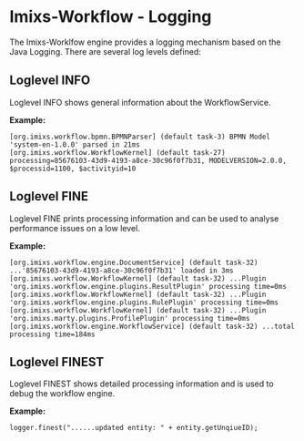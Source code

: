 # Imixs-Workflow - Logging

The Imixs-Worklfow engine provides a logging mechanism based on the Java Logging. There are several log levels defined:

## Loglevel INFO

Loglevel INFO shows general information about the WorkflowService. 

**Example:**

	[org.imixs.workflow.bpmn.BPMNParser] (default task-3) BPMN Model 'system-en-1.0.0' parsed in 21ms
	[org.imixs.workflow.WorkflowKernel] (default task-27) processing=85676103-43d9-4193-a8ce-30c96f0f7b31, MODELVERSION=2.0.0, $processid=1100, $activityid=10
	

## Loglevel FINE

Loglevel FINE prints processing information and can be used to analyse performance issues on a low level.

**Example:**

	[org.imixs.workflow.engine.DocumentService] (default task-32) ...'85676103-43d9-4193-a8ce-30c96f0f7b31' loaded in 3ms
	[org.imixs.workflow.WorkflowKernel] (default task-32) ...Plugin 'org.imixs.workflow.engine.plugins.ResultPlugin' processing time=0ms
	[org.imixs.workflow.WorkflowKernel] (default task-32) ...Plugin 'org.imixs.workflow.engine.plugins.RulePlugin' processing time=0ms
	[org.imixs.workflow.WorkflowKernel] (default task-32) ...Plugin 'org.imixs.marty.plugins.ProfilePlugin' processing time=0ms
	[org.imixs.workflow.engine.WorkflowService] (default task-32) ...total processing time=184ms



## Loglevel FINEST

Loglevel FINEST shows detailed processing information and is used to debug the workflow engine. 

**Example:**

	logger.finest("......updated entity: " + entity.getUnqiueID);
